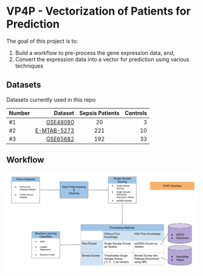 VP4P - Vectorization of Patients for Prediction
===============================================


The goal of this project is to:
1. Build a workflow to pre-process the gene expression data, and, 
2. Convert the expression data into a vector for prediction using various techniques

Datasets
--------
Datasets currently used in this repo

| Number | Dataset | Sepsis Patients  | Controls  |
| --| -------------:|:-------------:| -----:|
| #1 | [GSE48080](https://www.ncbi.nlm.nih.gov/geo/query/acc.cgi?acc=GSE48080) | 20 | 3 |
| #2 | [E-MTAB-5273](https://www.ebi.ac.uk/arrayexpress/experiments/E-MTAB-5273/) | 221 | 10 |
| #3 | [GSE65682](https://www.ncbi.nlm.nih.gov/geo/query/acc.cgi?acc=GSE65682) | 192 | 33 |

Workflow
--------
![image](img/VP4P_Workflow.svg)

